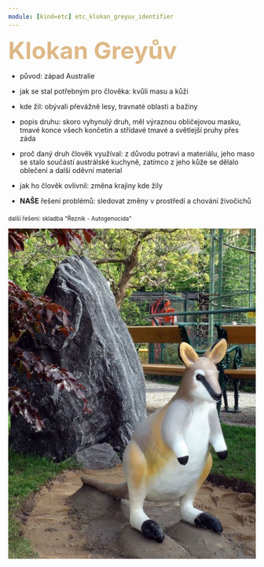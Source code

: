 ```yaml
---
module: [kind=etc] etc_klokan_greyuv_identifier
---
```

<h style="color: burlywood; font-size:3rem"><strong>Klokan Greyův</strong><h>

- původ: západ Australie

- jak se stal potřebným pro člověka: kvůli masu a kůži

- kde žil: obývali převážně lesy, travnaté oblasti a bažiny

- popis druhu: skoro vyhynulý druh, měl výraznou obličejovou masku, tmavé konce všech končetin a střídavé tmavé a světlejší pruhy přes záda

- proč daný druh člověk využíval: z důvodu potravi a materiálu, jeho maso se stalo součástí austrálské kuchyně, zatímco z jeho kůže se dělalo oblečení a další oděvní material

- jak ho člověk ovlivnil: změna krajiny kde žily

- **NAŠE** řešení problémů: sledovat změny v prostředí a chování živočichů

<sub>další řešení: skladba "Řezník - Autogenocida"</sub>

![](./gay.jpg)